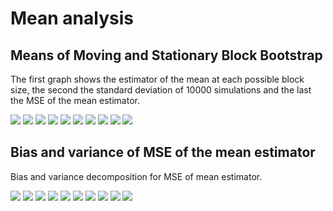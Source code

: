 # Mean analysis

## Means of Moving and Stationary Block Bootstrap

The first graph shows the estimator of the mean at each possible block size, the second the standard deviation of 10000 simulations and the last the MSE of the mean estimator.

![](images/means/1_D4L_CPI.png)
![](images/means/2_D4L_CPIXFE.png)
![](images/means/3_D4L_IPEI.png)
![](images/means/4_D4L_S.png)
![](images/means/5_D4L_MB.png)
![](images/means/6_D4L_CPI_RW.png)
![](images/means/7_RS.png)
![](images/means/8_RS_RW.png)
![](images/means/9_D4L_GDP.png)
![](images/means/10_D4L_GDP_RW.png)

## Bias and variance of MSE of the mean estimator

Bias and variance decomposition for MSE of mean estimator.

![](images/bias_variance_means/1_D4L_CPI_stationary.png)
![](images/bias_variance_means/2_D4L_CPIXFE_stationary.png)
![](images/bias_variance_means/3_D4L_IPEI_stationary.png)
![](images/bias_variance_means/4_D4L_S_stationary.png)
![](images/bias_variance_means/5_D4L_MB_stationary.png)
![](images/bias_variance_means/6_D4L_CPI_RW_stationary.png)
![](images/bias_variance_means/7_RS_stationary.png)
![](images/bias_variance_means/8_RS_RW_stationary.png)
![](images/bias_variance_means/9_D4L_GDP_stationary.png)
![](images/bias_variance_means/10_D4L_GDP_RW_stationary.png)
